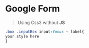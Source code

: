 # Google Form 
> Using Css3 without **JS**


```css
.box .inputBox input:focus ~ label{
your style here
}

```
